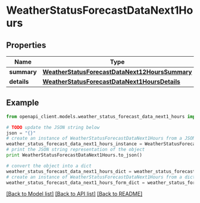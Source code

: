 # WeatherStatusForecastDataNext1Hours


## Properties
Name | Type | Description | Notes
------------ | ------------- | ------------- | -------------
**summary** | [**WeatherStatusForecastDataNext12HoursSummary**](WeatherStatusForecastDataNext12HoursSummary.md) |  | 
**details** | [**WeatherStatusForecastDataNext1HoursDetails**](WeatherStatusForecastDataNext1HoursDetails.md) |  | 

## Example

```python
from openapi_client.models.weather_status_forecast_data_next1_hours import WeatherStatusForecastDataNext1Hours

# TODO update the JSON string below
json = "{}"
# create an instance of WeatherStatusForecastDataNext1Hours from a JSON string
weather_status_forecast_data_next1_hours_instance = WeatherStatusForecastDataNext1Hours.from_json(json)
# print the JSON string representation of the object
print WeatherStatusForecastDataNext1Hours.to_json()

# convert the object into a dict
weather_status_forecast_data_next1_hours_dict = weather_status_forecast_data_next1_hours_instance.to_dict()
# create an instance of WeatherStatusForecastDataNext1Hours from a dict
weather_status_forecast_data_next1_hours_form_dict = weather_status_forecast_data_next1_hours.from_dict(weather_status_forecast_data_next1_hours_dict)
```
[[Back to Model list]](../README.md#documentation-for-models) [[Back to API list]](../README.md#documentation-for-api-endpoints) [[Back to README]](../README.md)


